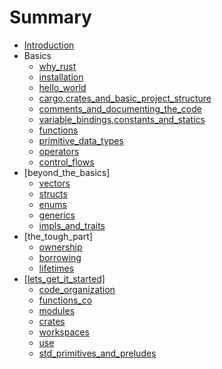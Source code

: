 # Summary

* [Introduction](README.md)
* Basics
  * [why\_rust](source/docs/a1.why_rust.md)
  * [installation](source/docs/a2.installation.md)
  * [hello\_world](source/docs/a3.hello_world.md)
  * [cargo,crates\_and\_basic\_project\_structure](source/docs/a4.cargo,crates_and_basic_project_structure.md)
  * [comments\_and\_documenting\_the\_code](source/docs/a5.comments_and_documenting_the_code.md)
  * [variable\_bindings,constants\_and\_statics](source/docs/a6.variable_bindings,constants_and_statics.md)
  * [functions](source/docs/a7.functions.md)
  * [primitive\_data\_types](source/docs/a8.primitive_data_types.md)
  * [operators](source/docs/a9.operators.md)
  * [control\_flows](source/docs/a10.control_flows.md)
* \[beyond\_the\_basics\]
  * [vectors](source/docs/b1.vectors.md)
  * [structs](source/docs/b2.structs.md)
  * [enums](source/docs/b3.enums.md)
  * [generics](source/docs/b4.generics.md)
  * [impls\_and\_traits](source/docs/b5.impls_and_traits.md)
* \[the\_tough\_part\]
  * [ownership](source/docs/c1.ownership.md)
  * [borrowing](source/docs/c2.borrowing.md)
  * [lifetimes](source/docs/c3.lifetimes.md)
* [\[lets\_get\_it\_started\]](letsget-it-started.md)
  * [code\_organization](source/docs/d1.code_organization.md)
  * [functions\_co](source/docs/d2.functions.md)
  * [modules](source/docs/d3.modules.md)
  * [crates](source/docs/d4.crates.md)
  * [workspaces](source/docs/d5.workspaces.md)
  * [use](source/docs/d6.use.md)
  * [std\_primitives\_and\_preludes](source/docs/d7.std_primitives_and_preludes.md)

